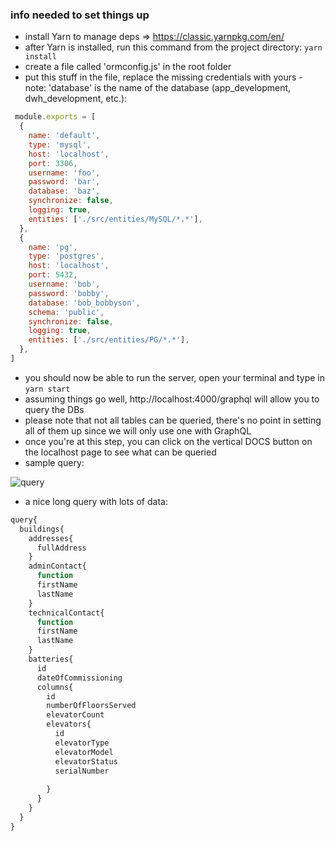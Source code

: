### info needed to set things up

- install Yarn to manage deps => https://classic.yarnpkg.com/en/
- after Yarn is installed, run this command from the project directory: `yarn install`
- create a file called 'ormconfig.js' in the root folder
- put this stuff in the file, replace the missing credentials with yours - note: 'database' is the name of the database (app_development, dwh_development, etc.):
  
```javascript
 module.exports = [
  {
    name: 'default',
    type: 'mysql',
    host: 'localhost',
    port: 3306,
    username: 'foo',
    password: 'bar',
    database: 'baz', 
    synchronize: false,
    logging: true,
    entities: ['./src/entities/MySQL/*.*'],
  },
  {
    name: 'pg',
    type: 'postgres',
    host: 'localhost',
    port: 5432,
    username: 'bob',
    password: 'bobby',
    database: 'bob_bobbyson',
    schema: 'public',
    synchronize: false,
    logging: true,
    entities: ['./src/entities/PG/*.*'],
  },
]
```

- you should now be able to run the server, open your terminal and type in `yarn start`
- assuming things go well, http://localhost:4000/graphql will allow you to query the DBs
- please note that not all tables can be queried, there's no point in setting all of them up since we will only use one with GraphQL
- once you're at this step, you can click on the vertical DOCS button on the localhost page to see what can be queried
- sample query:

![query](https://i.gyazo.com/5a4396ba82c8466127666c93b3144023.png)

- a nice long query with lots of data:

```javascript
query{
  buildings{
    addresses{
      fullAddress
    }
    adminContact{
      function
      firstName
      lastName
    }
    technicalContact{
      function
      firstName
      lastName
    }
    batteries{
      id
      dateOfCommissioning
      columns{
        id
        numberOfFloorsServed
        elevatorCount
        elevators{
          id
          elevatorType
          elevatorModel
          elevatorStatus
          serialNumber
          
        }
      }
    }
  }
}
```
